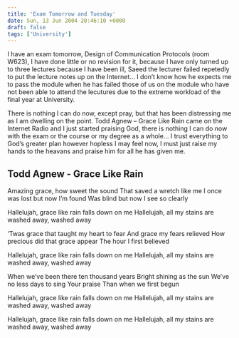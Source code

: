 ```yaml
---
title: 'Exam Tomorrow and Tuesday'
date: Sun, 13 Jun 2004 20:46:10 +0000
draft: false
tags: ['University']
---
```


I have an exam tomorrow, Design of Communication Protocols (room W623), I have done little or no revision for it, because I have only turned up to three lectures because I have been ill, Saeed the lecturer failed repetedly to put the lecture notes up on the Internet… I don’t know how he expects me to pass the module when he has failed those of us on the module who have not been able to attend the lecutures due to the extreme workload of the final year at University.

There is nothing I can do now, except pray, but that has been distressing me as I am dwelling on the point. Todd Agnew – Grace Like Rain came on the Internet Radio and I just started praising God, there is nothing I can do now with the exam or the course or my degree as a whole… I trust everything to God’s greater plan however hopless I may feel now, I must just raise my hands to the heavans and praise him for all he has given me.

## Todd Agnew - Grace Like Rain

Amazing grace, how sweet the sound
That saved a wretch like me
I once was lost but now I’m found
Was blind but now I see so clearly

Hallelujah, grace like rain falls down on me
Hallelujah, all my stains are washed away, washed away

‘Twas grace that taught my heart to fear
And grace my fears relieved
How precious did that grace appear
The hour I first believed

Hallelujah, grace like rain falls down on me
Hallelujah, all my stains are washed away, washed away

When we’ve been there ten thousand years
Bright shining as the sun
We’ve no less days to sing Your praise
Than when we first begun

Hallelujah, grace like rain falls down on me
Hallelujah, all my stains are washed away, washed away

Hallelujah, grace like rain falls down on me
Hallelujah, all my stains are washed away, washed away